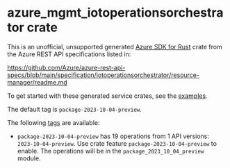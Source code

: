 # azure_mgmt_iotoperationsorchestrator crate

This is an unofficial, unsupported generated [Azure SDK for Rust](https://github.com/Azure/azure-sdk-for-rust/tree/legacy) crate from the Azure REST API specifications listed in:

https://github.com/Azure/azure-rest-api-specs/blob/main/specification/iotoperationsorchestrator/resource-manager/readme.md

To get started with these generated service crates, see the [examples](https://github.com/Azure/azure-sdk-for-rust/blob/legacy/services/README.md#examples).

The default tag is `package-2023-10-04-preview`.

The following [tags](https://github.com/Azure/azure-sdk-for-rust/blob/legacy/services/tags.md) are available:

- `package-2023-10-04-preview` has 19 operations from 1 API versions: `2023-10-04-preview`. Use crate feature `package-2023-10-04-preview` to enable. The operations will be in the `package_2023_10_04_preview` module.